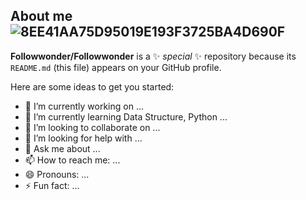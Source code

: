 ## About me![8EE41AA75D95019E193F3725BA4D690F](https://github.com/user-attachments/assets/1b303a53-8996-4b22-8d7a-a72965fea1a8)


**Followwonder/Followwonder** is a ✨ _special_ ✨ repository because its `README.md` (this file) appears on your GitHub profile.

Here are some ideas to get you started:

- 🔭 I’m currently working on ...
- 🌱 I’m currently learning Data Structure, Python ...
- 👯 I’m looking to collaborate on ...
- 🤔 I’m looking for help with ...
- 💬 Ask me about ...
- 📫 How to reach me: ...
- 😄 Pronouns: ...
- ⚡ Fun fact: ...
